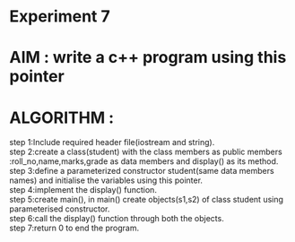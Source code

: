 #                           Experiment 7
# AIM : write a c++ program using this pointer
# ALGORITHM :
step 1:Include required header file(iostream and string).\
step 2:create a class(student) with the class members as public members :roll_no,name,marks,grade as data members and display() as its method.  
step 3:define a parameterized  constructor student(same data members names) and initialise the variables using this pointer.       
step 4:implement the display() function.  
step 5:create main(), in main() create objects(s1,s2) of class student using parameterised constructor.  
step 6:call the display() function through both the objects.  
step 7:return 0 to end the program.  
